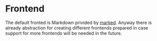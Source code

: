 # Frontend

The default fronted is Markdown privided by [marked](https://github.com/chjj/marked).
Anyway there is already abstraction for creating different frontends prepared in case support for more
frontends will be needed in the future.
